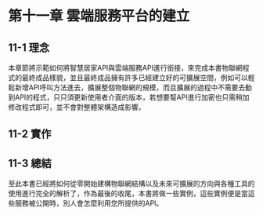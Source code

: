 # 第十一章 雲端服務平台的建立

## 11-1 理念
本章節將示範如何將智慧居家API與雲端服務API進行銜接，來完成本書物聯網程式的最終成品樣貌，並且最終成品擁有許多已經建立好的可擴展空間，例如可以輕鬆新增API呼叫方法進去，擴展整個物聯網的規模，而且擴展的過程中不需要去動到API的程式，只只須更新使用者介面的版本，若想要幫API進行加密也只需稍加修改程式即可，並不會對整體架構造成影響。

## 11-2 實作

## 11-3 總結
至此本書已經將如何從零開始建構物聯網結構以及未來可擴展的方向與各種工具的使用進行完全的解析了，作為最後的收尾，本書將做一些實例，這些實例便是當這些服務被公開時，別人會怎麼利用您所提供的API。